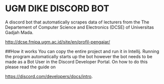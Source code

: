 # UGM DIKE DISCORD BOT
A discord bot that automatically scrapes data of lecturers from the The Departement of 
Computer Science and Electronics (DCSE) of Universitas Gadjah Mada. 

http://dcse.fmipa.ugm.ac.id/site/en/profil-pengajar/

##How it works
You can copy the entire project and run it in Intellij. Running the program automatically
starts up the bot however the bot needs to be made as a Bot User in the Discord Developer
Portal. On how to do this please read the guide on 

https://discord.com/developers/docs/intro.
